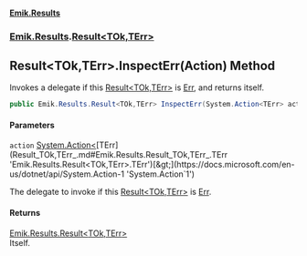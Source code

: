 #### [Emik.Results](index.md 'index')
### [Emik.Results](Emik.Results.md 'Emik.Results').[Result&lt;TOk,TErr&gt;](Result_TOk,TErr_.md 'Emik.Results.Result<TOk,TErr>')

## Result<TOk,TErr>.InspectErr(Action<TErr>) Method

Invokes a delegate if this [Result&lt;TOk,TErr&gt;](Result_TOk,TErr_.md 'Emik.Results.Result<TOk,TErr>') is [Err](Result_TOk,TErr_.Err.md 'Emik.Results.Result<TOk,TErr>.Err'), and returns itself.

```csharp
public Emik.Results.Result<TOk,TErr> InspectErr(System.Action<TErr> action);
```
#### Parameters

<a name='Emik.Results.Result_TOk,TErr_.InspectErr(System.Action_TErr_).action'></a>

`action` [System.Action&lt;](https://docs.microsoft.com/en-us/dotnet/api/System.Action-1 'System.Action`1')[TErr](Result_TOk,TErr_.md#Emik.Results.Result_TOk,TErr_.TErr 'Emik.Results.Result<TOk,TErr>.TErr')[&gt;](https://docs.microsoft.com/en-us/dotnet/api/System.Action-1 'System.Action`1')

The delegate to invoke if this [Result&lt;TOk,TErr&gt;](Result_TOk,TErr_.md 'Emik.Results.Result<TOk,TErr>') is [Err](Result_TOk,TErr_.Err.md 'Emik.Results.Result<TOk,TErr>.Err').

#### Returns
[Emik.Results.Result&lt;](Result_TOk,TErr_.md 'Emik.Results.Result<TOk,TErr>')[TOk](Result_TOk,TErr_.md#Emik.Results.Result_TOk,TErr_.TOk 'Emik.Results.Result<TOk,TErr>.TOk')[,](Result_TOk,TErr_.md 'Emik.Results.Result<TOk,TErr>')[TErr](Result_TOk,TErr_.md#Emik.Results.Result_TOk,TErr_.TErr 'Emik.Results.Result<TOk,TErr>.TErr')[&gt;](Result_TOk,TErr_.md 'Emik.Results.Result<TOk,TErr>')  
Itself.